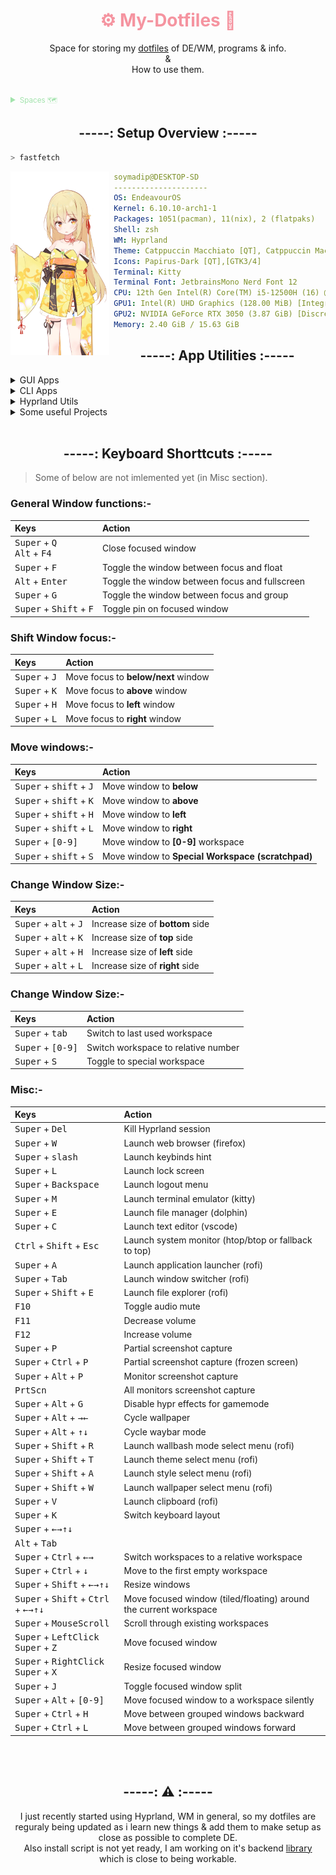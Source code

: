 <!-- -------- Header start --------- -->

<div align = center>
  <h1 style="color:#f594a0">
    ⚙️ My-Dotfiles 🔧 
  </h1>
  <p>Space for storing my <a href="https://wiki.archlinux.org/title/Dotfiles">dotfiles</a> of DE/WM, programs & info.
     <br>&<br>
     How to use them.
  </p>
</div>

<br>

<details>
  <summary style="color:#a2e3ac">
    <small>Spaces 🗺️</small>
  </summary>

- **💻 dotfiles (current) ⇽**
- [💻 dotfiles (Plasma)][dtfls_plsma]
- [💻 dotfiles (Windows)][dtfls_win]
- [🌐 Website][wbste]
<!-- - [🗜 Home Server][hmsrvr] -->
</details>

[dtfls]:      https://github.com/soymadip/Dotfiles#%EF%B8%8F-my-dotfiles--
[dtfls_plsma]:https://github.com/soymadip/Dotfiles/tree/dotfiles-Plasma#%EF%B8%8F-my-dotfiles-plasma--
[dtfls_win]:  https://github.com/soymadip/Dotfiles/tree/dotfiles-Windows#%EF%B8%8F-my-dotfiles-plasma--
[wbste]:      https://github.com/soymadip/Dotfiles/tree/Website#%EF%B8%8F-my-website--
<!-- [hmsrvr]:     https://github.com/soymadip/Dotfiles/tree/Home-server#%EF%B8%8F-my-home-server-- -->


<!-- -------- Header End --------- -->


<h2 align="center">-----: Setup Overview :-----</h2>

```zsh
> fastfetch
```

<img align="left" src="./src/Assets/neofetch.webp" width="158px" alt="fastfetch avatar"/>

```yaml
 soymadip@DESKTOP-SD 
 ---------------------
 OS: EndeavourOS 
 Kernel: 6.10.10-arch1-1
 Packages: 1051(pacman), 11(nix), 2 (flatpaks)
 Shell: zsh
 WM: Hyprland
 Theme: Catppuccin Macchiato [QT], Catppuccin Macchiato-lavender [GTK3/4] 
 Icons: Papirus-Dark [QT],[GTK3/4] 
 Terminal: Kitty
 Terminal Font: JetbrainsMono Nerd Font 12
 CPU: 12th Gen Intel(R) Core(TM) i5-12500H (16) @ 4.50 GHz
 GPU1: Intel(R) UHD Graphics (128.00 MiB) [Integrated]
 GPU2: NVIDIA GeForce RTX 3050 (3.87 GiB) [Discrete]
 Memory: 2.40 GiB / 15.63 GiB
```

<!-- ------------------ -->

<h2 align="center">-----: App Utilities :-----</h2>

<details>
  <summary>GUI Apps</summary>

- **  [Kitty][kty] --**                               My default *Terminal* App.
- **📟 [Wezterm][wztrm]] --**                          Gpu Accelarated *Terminal* with lua as config language.
- **📁 [Dolphin][dlphn] --**                           KDE *File Manager*.
- **📄 [Okular][oklr] --**                             KDE Document Viewer.
- **📳 [KDE Connect][kcnct] --**                       Control your PC from your Android.
- **💾 Disks --**                                      Gnome *Disk utility*.
- **󰨞  [VS Codium][code] --**                          FOSS Fork of VS Code without **telemetry**.
- **󰅲  [kate][kte] --**                                KDE IDE 
- **󰧑  [Obsidian][obsidian] --**                       "Second Brain" for Note Taking.
- **🈂️ [LibreOffice][lbrofc] --**                      Open Source Office Utility.
- **🐺 [LibreWolf][lbrolf] --**                        A custom version of Firefox, focused on privacy, security and freedom.
- **󰬡  [zen Browser][zen] --**                         web browser built on top of Firefox, focusing on faster, more secure, and beautifully customizable browsing experience. 
- **🦊 [Firefox PWA][ffpwa] --**                       Workarround for Firefox's [No PWA support][nfpwa] crap.
- **🌐 [Brave][brv] --**                               Chromium based Privacy focused Browser.
- **▶  [MPV Player][mpv] --**                          The Command line video player.
- **⏸️ [VLC  Media Player][vlc] --**                   Videolan's on-the-go video player.
- **🎵 [Spicetify][spctfy]  --**                       Customize Spotify linux client.
- **  [Kasts][ksts] --**                              Podcast Player.
- **  [64gram][64grm] --**                            Unofficial Telegram client with many customizations.
- **  [KeepassXC][kpssxc] --**                        Offline Password manager.
- **󰔎  [Kvantum][kvntm] --**                           QT & GTK svg theme engine.
- **󰍄  [NWG look][nwgl] --**                           DE independent gtk theme manager.
- **󱂩  [NWG Dock Hyprland][nwgd] --**                  DE independent Dock(Hyprland Fork).
- **󰻃  [OBS Studio][obs] --**                          FOSS software for video recording and live streaming.
- **󱓞  [rofi][rfi] --**                                Window switcher, application launcher and dmenu replacement.
- **  [WebCord][wbcrd] --**                           A Discord and SpaceBar electron based client implemented without Discord API.  
- **  [Ktorrent][ktrnt] --**                          Excellent Torrent Client.

</details>


<details>
  <summary>CLI  Apps</summary>

- **󱏘  [Paru][pru] --**                                AUR helper.
- **  [Git][gt] --**                                  The version control system.
- **  [LazyGit][lgt] --**                             Nice TUI for git.
- **  [zsh][zsh] --**                                 My login Shell
- **>  [Nu Shell][nushl] --**                          The modern Shell
- **󰡦  [yazi][yzi] --**                                Terminal file manager.
- **󱪝  [zathura][zthra] --**                           lightweight document viewer.
- **🫛 [NeoVim][nvim] --**                             [Vim][vim] with lua support.
- **🖲️ [Stow][stw] --**                                Utlity to easily symlink configs.
- **⬇️ [Yt-dlp][ytdlp]  --**                           Download video from [1000+][ytdlp_sts] websites.
- **🗄  [lsd][lsd] --**                                 Rewrite of GNU `ls` with lots of added features like colors, icons etc.
- **📊 [bottom][btm] --**                              A customizable cross-platform process monitor for terminal.
- **📊 [btop++][btp] --**                              System Monitor.
- **  [fzf][fzf] --**                                 A command-line fuzzy finder.
- **🔄 [Syncthing][sncthnc] --**                       File sync between devices.
- **  [CopyQ][cpq] --**                               Clipboard Manager.
- **  [fastfetch][fstfth] --**                        Neofetch written in C.
- **  [QT5ct][qt5ct] --**                             Qt5 Configuration Tool.
- **  [QT6ct][qt6ct] --**                             Qt6 Configuration Tool.
- **󰹑  [GrimBlast][grmblst] --**                       ScreenShot Utility.

</details>


<details> 
  <summary>Hyprland Utils</summary>

- **📦 [Hyprpicker][hprpkr] --**                       Wayland color picker that does not suck.
- **📦 [Hyprpaper][hprppr] --**                        Wallpaper utility.
- **📦 [HyprPanel][hprpnl] --**                        Community maintained Status Bar based on [ags][ags].
- **📦 [Hypridle][hpridl] --**                         Hyprland screen idle manager.
- **📦 [Hyprlock][hprlck] --**                         Hyprland's GPU-accelerated screen locking utility  

</details>


<details>
  <summary>Some useful Projects</summary>

- **📱 [Waydroid][wydrd] -**                           A container-based approach to boot a full Android system on Linux (alternative to `WSA`).
- **📱 [srccpy][scrpy] -**                             Display and control your Android device.
- **📱 [guiscrcpy][gscrpy] -**                         Open Source GUI based Android Screen Mirroring System.
- **🔤 [NerdFont][nf] -**                              Beautiful Font with icon support.

</details>

<br>
<!-- -------------------------- -->

<h2 align="center">-----: Keyboard Shorttcuts :-----</h2>

> Some of below are not imlemented yet (in Misc section).

### General Window functions:-

| Keys | Action |
| :--- | :--- |
| <kbd>Super</kbd> + <kbd>Q</kbd><br><kbd>Alt</kbd> + <kbd>F4</kbd> | Close focused window|
| <kbd>Super</kbd> + <kbd>F</kbd>   | Toggle the window between focus and float |
| <kbd>Alt</kbd> + <kbd>Enter</kbd> | Toggle the window between focus and fullscreen |
| <kbd>Super</kbd> + <kbd>G</kbd>   | Toggle the window between focus and group |
| <kbd>Super</kbd> + <kbd>Shift</kbd> + <kbd>F</kbd> | Toggle pin on focused window |

### Shift Window focus:-

| Keys | Action |
| :--- | :--- |
| <kbd>Super</kbd> + <kbd>J</kbd> | Move focus to __below/next__ window|
| <kbd>Super</kbd> + <kbd>K</kbd> | Move focus to __above__ window|
| <kbd>Super</kbd> + <kbd>H</kbd> | Move focus to __left__ window|
| <kbd>Super</kbd> + <kbd>L</kbd> | Move focus to __right__ window|


### Move windows:- 

| Keys | Action |
| :--- | :--- |
| <kbd>Super</kbd> +  <kbd>shift</kbd> + <kbd>J</kbd> | Move window to __below__ |
| <kbd>Super</kbd> +  <kbd>shift</kbd> + <kbd>K</kbd> | Move window to __above__ |
| <kbd>Super</kbd> +  <kbd>shift</kbd> + <kbd>H</kbd> | Move window to __left__|
| <kbd>Super</kbd> +  <kbd>shift</kbd> + <kbd>L</kbd> | Move window to __right__ |
| <kbd>Super</kbd> + <kbd>[0-9]</kbd> | Move window to __[0-9]__ workspace|
| <kbd>Super</kbd>  +  <kbd>shift</kbd> + <kbd>S</kbd> | Move window to __Special Workspace (scratchpad)__|


### Change Window Size:-

| Keys | Action |
| :--- | :--- |
| <kbd>Super</kbd> +  <kbd>alt</kbd> + <kbd>J</kbd> | Increase size of __bottom__  side|
| <kbd>Super</kbd> +  <kbd>alt</kbd> + <kbd>K</kbd> | Increase size of __top__ side|
| <kbd>Super</kbd> +  <kbd>alt</kbd> + <kbd>H</kbd> | Increase size of __left__  side|
| <kbd>Super</kbd> +  <kbd>alt</kbd> + <kbd>L</kbd> | Increase size of __right__  side|


### Change Window Size:-

| Keys | Action |
| :--- | :--- |
| <kbd>Super</kbd> + <kbd>tab</kbd> | Switch to last used workspace |
| <kbd>Super</kbd> + <kbd>[0-9]</kbd> | Switch workspace to relative number |
| <kbd>Super</kbd> + <kbd>S</kbd> | Toggle to special workspace |


### Misc:-

| Keys | Action |
| :--- | :--- |
| <kbd>Super</kbd> + <kbd>Del</kbd> | Kill Hyprland session |
| <kbd>Super</kbd> + <kbd>W</kbd> | Launch web browser (firefox) |
| <kbd>Super</kbd> + <kbd>slash</kbd> | Launch keybinds hint |
| <kbd>Super</kbd> + <kbd>L</kbd> | Launch lock screen |
| <kbd>Super</kbd> + <kbd>Backspace</kbd> | Launch logout menu |
| <kbd>Super</kbd> + <kbd>M</kbd> | Launch terminal emulator (kitty) |
| <kbd>Super</kbd> + <kbd>E</kbd> | Launch file manager (dolphin) |
| <kbd>Super</kbd> + <kbd>C</kbd> | Launch text editor (vscode) |
| <kbd>Ctrl</kbd> + <kbd>Shift</kbd> + <kbd>Esc</kbd> | Launch system monitor (htop/btop or fallback to top) |
| <kbd>Super</kbd> + <kbd>A</kbd> | Launch application launcher (rofi) |
| <kbd>Super</kbd> + <kbd>Tab</kbd> | Launch window switcher (rofi) |
| <kbd>Super</kbd> + <kbd>Shift</kbd> + <kbd>E</kbd> | Launch file explorer (rofi) |
| <kbd>F10</kbd> | Toggle audio mute |
| <kbd>F11</kbd> | Decrease volume |
| <kbd>F12</kbd> | Increase volume |
| <kbd>Super</kbd> + <kbd>P</kbd> | Partial screenshot capture |
| <kbd>Super</kbd> + <kbd>Ctrl</kbd> + <kbd>P</kbd> | Partial screenshot capture (frozen screen) |
| <kbd>Super</kbd> + <kbd>Alt</kbd> + <kbd>P</kbd> | Monitor screenshot capture |
| <kbd>PrtScn</kbd> | All monitors screenshot capture |
| <kbd>Super</kbd> + <kbd>Alt</kbd> + <kbd>G</kbd> | Disable hypr effects for gamemode |
| <kbd>Super</kbd> + <kbd>Alt</kbd> + <kbd>→</kbd><kbd>←</kbd> | Cycle wallpaper |
| <kbd>Super</kbd> + <kbd>Alt</kbd> + <kbd>↑</kbd><kbd>↓</kbd> | Cycle waybar mode |
| <kbd>Super</kbd> + <kbd>Shift</kbd> + <kbd>R</kbd> | Launch wallbash mode select menu (rofi) |
| <kbd>Super</kbd> + <kbd>Shift</kbd> + <kbd>T</kbd> | Launch theme select menu (rofi) |
| <kbd>Super</kbd> + <kbd>Shift</kbd> + <kbd>A</kbd> | Launch style select menu (rofi) |
| <kbd>Super</kbd> + <kbd>Shift</kbd> + <kbd>W</kbd> | Launch wallpaper select menu (rofi) |
| <kbd>Super</kbd> + <kbd>V</kbd> | Launch clipboard (rofi) |
| <kbd>Super</kbd> + <kbd>K</kbd> | Switch keyboard layout |
| <kbd>Super</kbd> + <kbd>←</kbd><kbd>→</kbd><kbd>↑</kbd><kbd>↓</kbd> | |
| <kbd>Alt</kbd> + <kbd>Tab</kbd> |  |
| <kbd>Super</kbd> + <kbd>Ctrl</kbd> + <kbd>←</kbd><kbd>→</kbd> | Switch workspaces to a relative workspace |
| <kbd>Super</kbd> + <kbd>Ctrl</kbd> + <kbd>↓</kbd> | Move to the first empty workspace |
| <kbd>Super</kbd> + <kbd>Shift</kbd> + <kbd>←</kbd><kbd>→</kbd><kbd>↑</kbd><kbd>↓</kbd> | Resize windows |
| <kbd>Super</kbd> + <kbd>Shift</kbd> + <kbd>Ctrl</kbd> + <kbd>←</kbd><kbd>→</kbd><kbd>↑</kbd><kbd>↓</kbd> | Move focused window (tiled/floating) around the current workspace |
| <kbd>Super</kbd> + <kbd>MouseScroll</kbd> | Scroll through existing workspaces |
| <kbd>Super</kbd> + <kbd>LeftClick</kbd><br><kbd>Super</kbd> + <kbd>Z</kbd> | Move focused window |
| <kbd>Super</kbd> + <kbd>RightClick</kbd><br><kbd>Super</kbd> + <kbd>X</kbd> | Resize focused window |
| <kbd>Super</kbd> + <kbd>J</kbd> | Toggle focused window split |
| <kbd>Super</kbd> + <kbd>Alt</kbd> + <kbd>[0-9]</kbd> | Move focused window to a workspace silently |
| <kbd>Super</kbd> + <kbd>Ctrl</kbd> + <kbd>H</kbd> | Move between grouped windows backward |
| <kbd>Super</kbd> + <kbd>Ctrl</kbd> + <kbd>L</kbd> | Move between grouped windows forward |


</br></br>

<h2 align="center">-----: ⚠️ :-----</h2>

<p align="center"> 
  I just recently started using Hyprland, WM in general, so my dotfiles are reguraly being updated as i learn new things 
  & add them to make setup as close as possible to complete DE. 
  <br>
  Also install script is not yet ready, I am working on it's backend <a href="https://github.com/soymadip/KireiSakura-Kit">library</a> which is close to being workable.
</p>


</br></br>

<!-- ___________________LINKS___________________ -->

[ags]:        .config/ags
[64grm]:      .local/share/64Gram/
[btm]:        .config/bottom
[brv]:        .config/BraveSoftware/Brave-Browser/
[btp]:        .config/btop
[code]:       .config/Code/
[cpq]:        .config/copyq/
[dlphn]:      .config/dolphinrc
[fstfth]:     .config/fastfetch
[ffpwa]:      .local/share/firefox\PWA
[fzf]:        https://github.com/junegunn/fzf
[grmblst]:    https://github.com/hyprwm/contrib/blob/main/grimblast
[gscrpy]:     https://github.com/srevinsaju/guiscrcpy
[gt]:         .config/git
[hprpkr]:     .config/hypr/hyprpicker.conf
[hprppr]:     .config/hypr/hyprpaper.conf
[hprpnl]:     .config/ags
[hpridl]:     .config/hypr/hypridle.conf
[hprlck]:     .config/hypr/hyprlock.conf
[lgt]:        .config/lazygit
[kte]:        .config/katerc
[ksts]:       .local/share/kasts
[kcnct]:      https://kdeconnect.kde.org/
[kty]:        .config/kitty/
[ktrnt]:      .config/ktorrentrc
[kpssxc]:     .config/keepassxc/
[kvntm]:      .config/Kvantum/
[lbrolf]:     .librewolf
[lbrofc]:     .config/libreoffice/4/user
[lsd]:        .config/lsd
[mpv]:        .config/mpv/
[nf]:         https://www.nerdfonts.com/
[nfpwa]:      https://9to5google.com/2021/01/27/firefox-discontinues-work-pwa-desktop/
[nvim]:       .config/nvim/
[nushl]:      .config/nushell
[nwgl]:       .config/nwg-look/
[nwgd]:       .config/nwg-dock-hyprland/
[obsidian]:   https://obsidian.md
[obs]:        .config/obs-studio/
[oklr]:       .config/okularrc
[pru]:        .config/paru
[qt5ct]:      .config/qt5ct/
[qt6ct]:      .config/qt6ct/
[scrpy]:      https://github.com/Genymobile/scrcpy
[rfi]:        .config/rofi/
[sncthnc]:    https://syncthing.net/
[spctfy]:     .config/Spicetify/
[stw]:        https://www.gnu.org/software/stow/manual/stow.html
[vim]:        https://en.wikipedia.org/wiki/Vim_(text_editor)
[vlc]:        .config/vlc/
[wbcrd]:      .config/WebCord/
[wydrd]:      https://waydro.id/
[wztrm]:      .config/wezterm
[ytdlp]:      https://github.com/yt-dlp/yt-dlp
[ytdlp_sts]:  https://github.com/yt-dlp/yt-dlp/blob/master/supportedsites.md
[yzi]:        .config/yazi/
[zen]:        .zen/
[zsh]:        .congig/zsh
[zthra]:      .config/zathura/zathurarc